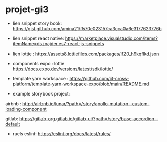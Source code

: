 # projet-gi3


- lien snippet story book: https://gist.github.com/amina21/f570e023157ca3cca0a6e3177623776b

- lien snippet react native: https://marketplace.visualstudio.com/items?itemName=dsznajder.es7-react-js-snippets

- lien lottie : https://assets8.lottiefiles.com/packages/lf20_h9kqflkd.json


- components expo :  lottie https://docs.expo.dev/versions/latest/sdk/lottie/


- template yarn workspace : https://github.com/iit-cross-platform/template-yarn-workspace-expo/blob/main/README.md

- example storybook project: 

airbnb : http://airbnb.io/lunar/?path=/story/apollo-mutation--custom-loading-component

gitlab: https://gitlab-org.gitlab.io/gitlab-ui/?path=/story/base-accordion--default


- ruels eslint: https://eslint.org/docs/latest/rules/

